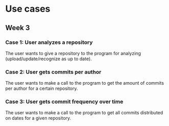 # Use cases

## Week 3

### Case 1: User analyzes a repository 

The user wants to give a repository to the program for analyzing (upload/update/recognize as up to date).

### Case 2: User gets commits per author

The user wants to make a call to the program to get the amount of commits per author for a certain repository.

### Case 3: User gets commit frequency over time

The user wants to make a call to the program to get all commits distributed on dates for a given repository.
